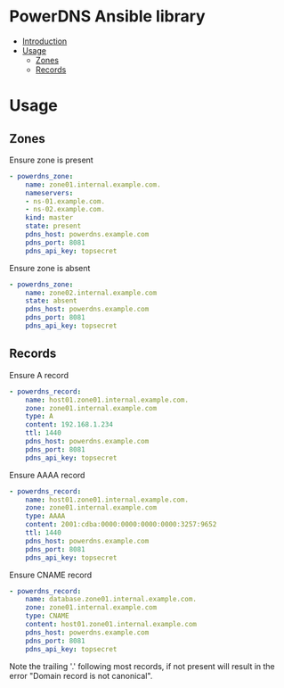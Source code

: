 PowerDNS Ansible library
==========
- [Introduction](#introduction)
- [Usage](#usage)
  - [Zones](#zones)
  - [Records](#records)

# Usage

## Zones
Ensure zone is present

```yaml
- powerdns_zone:
    name: zone01.internal.example.com.
    nameservers:
    - ns-01.example.com.
    - ns-02.example.com.
    kind: master
    state: present
    pdns_host: powerdns.example.com
    pdns_port: 8081
    pdns_api_key: topsecret
```

Ensure zone is absent
```yaml
- powerdns_zone:
    name: zone02.internal.example.com
    state: absent
    pdns_host: powerdns.example.com
    pdns_port: 8081
    pdns_api_key: topsecret
```

## Records

Ensure A record
```yaml
- powerdns_record:
    name: host01.zone01.internal.example.com.
    zone: zone01.internal.example.com
    type: A
    content: 192.168.1.234
    ttl: 1440
    pdns_host: powerdns.example.com
    pdns_port: 8081
    pdns_api_key: topsecret
```

Ensure AAAA record
```yaml
- powerdns_record:
    name: host01.zone01.internal.example.com.
    zone: zone01.internal.example.com
    type: AAAA
    content: 2001:cdba:0000:0000:0000:0000:3257:9652
    ttl: 1440
    pdns_host: powerdns.example.com
    pdns_port: 8081
    pdns_api_key: topsecret
```

Ensure CNAME record
```yaml
- powerdns_record:
    name: database.zone01.internal.example.com.
    zone: zone01.internal.example.com
    type: CNAME
    content: host01.zone01.internal.example.com
    pdns_host: powerdns.example.com
    pdns_port: 8081
    pdns_api_key: topsecret
```

Note the trailing '.' following most records, if not present will result in the error "Domain record is not canonical".